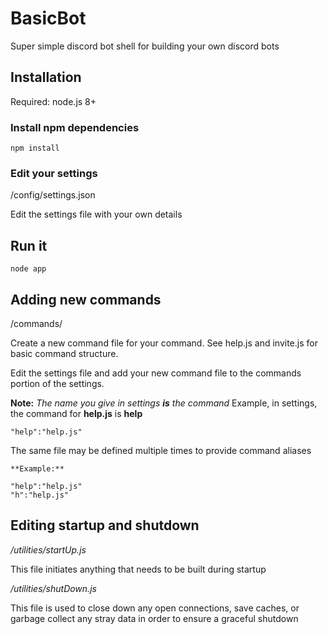 # BasicBot

Super simple discord bot shell for building your own discord bots


## Installation

Required: node.js 8+

### Install npm dependencies

	npm install

### Edit your settings

/config/settings.json

Edit the settings file with your own details


## Run it

	node app


## Adding new commands

/commands/

Create a new command file for your command. See help.js and invite.js for basic command structure.

Edit the settings file and add your new command file to the commands portion of the settings.

**Note:** *The name you give in settings __is__ the command*
Example, in settings, the command for **help.js** is **help**

	"help":"help.js"

The same file may be defined multiple times to provide command aliases

	**Example:**

	"help":"help.js"
	"h":"help.js"


## Editing startup and shutdown

*/utilities/startUp.js*

This file initiates anything that needs to be built during startup


*/utilities/shutDown.js*

This file is used to close down any open connections, save caches, or garbage collect any stray data in order to ensure a graceful shutdown
